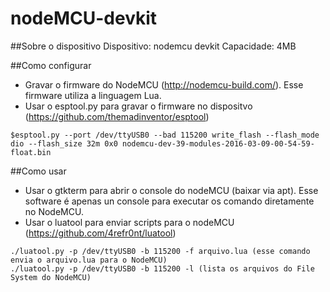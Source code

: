 # nodeMCU-devkit

##Sobre o dispositivo
Dispositivo: nodemcu devkit
Capacidade: 4MB

##Como configurar
- Gravar o firmware do NodeMCU  (http://nodemcu-build.com/). Esse firmware utiliza a linguagem Lua.
- Usar o esptool.py para gravar o firmware no dispositvo (https://github.com/themadinventor/esptool)
	
```shell
$esptool.py --port /dev/ttyUSB0 --bad 115200 write_flash --flash_mode dio --flash_size 32m 0x0 nodemcu-dev-39-modules-2016-03-09-00-54-59-float.bin
```

##Como usar
- Usar o gtkterm para abrir o console do nodeMCU (baixar via apt). Esse software é apenas un console para executar os comando diretamente no NodeMCU.
- Usar o luatool para enviar scripts para o nodeMCU (https://github.com/4refr0nt/luatool)

```shell
./luatool.py -p /dev/ttyUSB0 -b 115200 -f arquivo.lua (esse comando envia o arquivo.lua para o NodeMCU)
./luatool.py -p /dev/ttyUSB0 -b 115200 -l (lista os arquivos do File System do NodeMCU)
```
